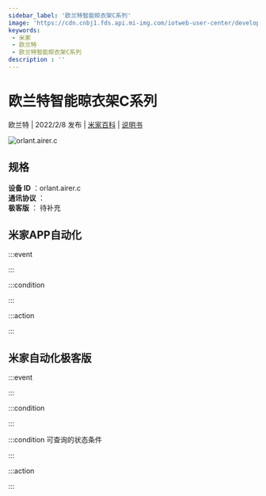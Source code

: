 ```yaml
---
sidebar_label: '欧兰特智能晾衣架C系列'
image: 'https://cdn.cnbj1.fds.api.mi-img.com/iotweb-user-center/developer_1679047905207vPG6zmzX.png?GalaxyAccessKeyId=AKVGLQWBOVIRQ3XLEW&Expires=9223372036854775807&Signature=hhBVsC9hmeOWtboFTfLet/pljBs='
keywords: 
 - 米家
 - 欧兰特
 - 欧兰特智能晾衣架C系列
description : ''
---
```

# 欧兰特智能晾衣架C系列

欧兰特 | 2022/2/8 发布 | [米家百科](https://home.mi.com/webapp/content/baike/product/index.html?model=orlant.airer.c) | [说明书](https://home.mi.com/views/introduction.html?model=orlant.airer.c&region=cn)

![orlant.airer.c](https://cdn.cnbj1.fds.api.mi-img.com/iotweb-user-center/developer_1679047905207vPG6zmzX.png?GalaxyAccessKeyId=AKVGLQWBOVIRQ3XLEW&Expires=9223372036854775807&Signature=hhBVsC9hmeOWtboFTfLet/pljBs=)

## 规格  
> 
**设备 ID** ：orlant.airer.c  
**通讯协议** ：  
**极客版**  ： 待补充 


## 米家APP自动化  

:::event  

:::

:::condition  

:::

:::action   

:::

## 米家自动化极客版  

:::event  

:::

:::condition  

:::

:::condition 可查询的状态条件  

:::

:::action  

:::

        
